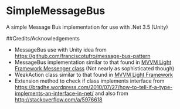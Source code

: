 # SimpleMessageBus
A simple Message Bus implementation for use with .Net 3.5 (Unity)

##Credits/Acknowledgements
* MessageBus use with Unity idea from https://github.com/franciscotufro/message-bus-pattern
* MessageBus implementation similar to that found in [MVVM Light Framework Messenger class](http://mvvmlight.codeplex.com/SourceControl/latest#GalaSoft.MvvmLight/GalaSoft.MvvmLight%20%28PCL%29/Messaging/Messenger.cs) (Not nearly as sophisticated though)
* WeakAction class similar to that found in [MVVM Light Framework](http://mvvmlight.codeplex.com/SourceControl/latest#GalaSoft.MvvmLight/GalaSoft.MvvmLight%20%28PCL%29/Helpers/WeakAction.cs)
* Extension method to check if class implements interface from https://bradhe.wordpress.com/2010/07/27/how-to-tell-if-a-type-implements-an-interface-in-net/
and also from http://stackoverflow.com/a/5976618
